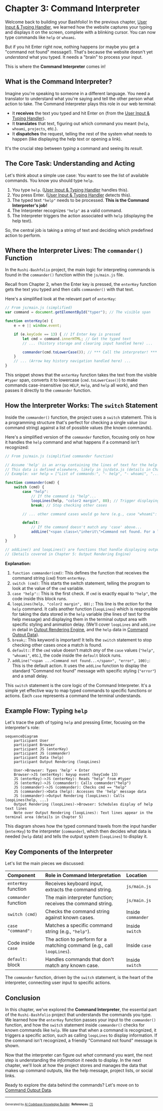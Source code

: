 # Chapter 3: Command Interpreter

Welcome back to building your Bashfolio! In the previous chapter, [User Input & Typing Handler](02_user_input___typing_handler_.md), we learned how the website captures your typing and displays it on the screen, complete with a blinking cursor. You can now type commands like `help` or `whoami`.

But if you hit Enter right now, nothing happens (or maybe you get a "command not found" message!). That's because the website doesn't yet *understand* what you typed. It needs a "brain" to process your input.

This is where the **Command Interpreter** comes in!

## What is the Command Interpreter?

Imagine you're speaking to someone in a different language. You need a translator to understand what you're saying and tell the other person what action to take. The Command Interpreter plays this role in our web terminal:

*   It **receives** the text you typed and hit Enter on (from the [User Input & Typing Handler](02_user_input___typing_handler_.md)).
*   It **translates** that text, figuring out which command you meant (`help`, `whoami`, `projects`, etc.).
*   It **dispatches** the request, telling the rest of the system what needs to happen (like displaying the help text or opening a link).

It's the crucial step between *typing* a command and seeing its *result*.

## The Core Task: Understanding and Acting

Let's think about a simple use case: You want to see the list of available commands. You know you should type `help`.

1.  You type `help`. ([User Input & Typing Handler](02_user_input___typing_handler_.md) handles this).
2.  You press Enter. ([User Input & Typing Handler](02_user_input___typing_handler_.md) detects this).
3.  The typed text `"help"` needs to be processed. **This is the Command Interpreter's job!**
4.  The Interpreter recognizes `"help"` as a valid command.
5.  The Interpreter triggers the action associated with `help` (displaying the help text).

So, the central job is taking a string of text and deciding which predefined action to perform.

## Where the Interpreter Lives: The `commander()` Function

In the `Rushi-Bashfolio` project, the main logic for interpreting commands is found in the `commander()` function within the `js/main.js` file.

Recall from Chapter 2, when the Enter key is pressed, the `enterKey` function gets the text you typed and then calls `commander()` with that text.

Here's a simplified look at the relevant part of `enterKey`:

```javascript
// From js/main.js (simplified)
var command = document.getElementById("typer"); // The visible span

function enterKey(e) {
    e = e || window.event;

    if (e.keyCode == 13) { // If Enter key is pressed
        let cmd = command.innerHTML; // Get the typed text
        // ... (history storage and clearing input handled here) ...

        commander(cmd.toLowerCase()); // *** Call the interpreter! ***
    }
    // ... (Arrow key history navigation handled here) ...
}
```

This snippet shows that the `enterKey` function takes the text from the visible `#typer` span, converts it to lowercase (`cmd.toLowerCase()`) to make commands case-insensitive (so `HELP`, `Help`, and `help` all work), and then passes it directly to the `commander` function.

## How the Interpreter Works: The `switch` Statement

Inside the `commander()` function, the project uses a `switch` statement. This is a programming structure that's perfect for checking a single value (our command string) against a list of possible values (the known commands).

Here's a simplified version of the `commander` function, focusing only on how it handles the `help` command and what happens if a command isn't recognized:

```javascript
// From js/main.js (simplified commander function)

// Assume 'help' is an array containing the lines of text for the help message
// This data is defined elsewhere, likely in js/data.js (details in Chapter 4)
// Example: var help = ["List of commands:", "- help", "- whoami", "..."];

function commander(cmd) {
    switch (cmd) {
        case "help":
            // If the command is "help"...
            loopLines(help, "color2 margin", 80); // Trigger displaying the help text
            break; // Stop checking other cases

        // ... other command cases would go here (e.g., case "whoami": ...)

        default:
            // If the command doesn't match any 'case' above...
            addLine("<span class=\"inherit\">Command not found. For a list of commands, type <span class=\"command\">'help'</span>.</span>", "error", 100);
    }
}

// addLine() and loopLines() are functions that handle displaying output
// (Details covered in Chapter 5: Output Rendering Engine)
```

**Explanation:**

1.  `function commander(cmd)`: This defines the function that receives the command string (`cmd`) from `enterKey`.
2.  `switch (cmd)`: This starts the switch statement, telling the program to look at the value of the `cmd` variable.
3.  `case "help":`: This is the first check. If `cmd` is exactly equal to `"help"`, the code inside this block runs.
4.  `loopLines(help, "color2 margin", 80);`: This line is the *action* for the `help` command. It calls another function (`loopLines`) which is responsible for taking the data stored in the `help` variable (the lines of text for the help message) and displaying them in the terminal output area with specific styling and animation delay. (We'll cover `loopLines` and `addLine` in detail in [Output Rendering Engine](05_output_rendering_engine_.md), and the `help` data in [Command Output Data](04_command_output_data_.md)).
5.  `break;`: This keyword is important! It tells the `switch` statement to stop checking other cases once a match is found.
6.  `default:`: If the `cmd` value doesn't match *any* of the `case` values (`"help"`, `"whoami"`, etc.), the code inside the `default` block runs.
7.  `addLine("<span ...>Command not found...</span>", "error", 100);`: This is the default action. It uses the `addLine` function to display the standard "Command not found" message with specific styling (`"error"`) and a small delay.

This `switch` statement is the core logic of the Command Interpreter. It's a simple yet effective way to map typed commands to specific functions or actions. Each `case` represents a command the terminal understands.

## Example Flow: Typing `help`

Let's trace the path of typing `help` and pressing Enter, focusing on the interpreter's role:

```mermaid
sequenceDiagram
    participant User
    participant Browser
    participant JS (enterKey)
    participant JS (commander)
    participant Data (help)
    participant Output Rendering (loopLines)

    User->Browser: Types 'help' + Enter
    Browser->JS (enterKey): keyup event (keyCode 13)
    JS (enterKey)->JS (enterKey): Reads "help" from #typer
    JS (enterKey)->JS (commander): Calls commander("help")
    JS (commander)->JS (commander): Checks cmd == "help"
    JS (commander)->Data (help): Accesses the 'help' message data
    JS (commander)->Output Rendering (loopLines): Calls loopLines(help, ...)
    Output Rendering (loopLines)->Browser: Schedules display of help text lines
    Note over Output Rendering (loopLines): Text lines appear in the terminal area (details in Chapter 5)
```

This diagram shows how the typed command travels from the input handler (`enterKey`) to the interpreter (`commander`), which then decides what data is needed (`help` data) and tells the output system (`loopLines`) to display it.

## Key Components of the Interpreter

Let's list the main pieces we discussed:

| Component             | Role in Command Interpretation                                   | Location          |
| :-------------------- | :--------------------------------------------------------------- | :---------------- |
| `enterKey` function   | Receives keyboard input, extracts the command string.            | `js/main.js`      |
| `commander` function  | The main interpreter function; receives the command string.      | `js/main.js`      |
| `switch (cmd)`        | Checks the command string against known cases.                 | Inside `commander` |
| `case "command":`     | Matches a specific command string (e.g., `"help"`).            | Inside `switch`   |
| Code inside `case`    | The action to perform for a matching command (e.g., call `loopLines`). | Inside `case`     |
| `default:` block      | Handles commands that don't match any known case.                | Inside `switch`   |

The `commander` function, driven by the `switch` statement, is the heart of the interpreter, connecting user input to specific actions.

## Conclusion

In this chapter, we've explored the **Command Interpreter**, the essential part of the `Rushi-Bashfolio` project that understands the commands you type. We learned how the `enterKey` function passes your input to the `commander()` function, and how the `switch` statement inside `commander()` checks for known commands like `help`. We saw that when a command is recognized, it triggers a specific action, such as calling `loopLines` to display information. If the command isn't recognized, a friendly "Command not found" message is shown.

Now that the interpreter can figure out *what* command you want, the next step is understanding the *information* it needs to display. In the next chapter, we'll look at how the project stores and manages the data that makes up command outputs, like the help message, project lists, or social links.

Ready to explore the data behind the commands? Let's move on to [Command Output Data](04_command_output_data_.md).

---

<sub><sup>Generated by [AI Codebase Knowledge Builder](https://github.com/The-Pocket/Tutorial-Codebase-Knowledge).</sup></sub> <sub><sup>**References**: [[1]](https://github.com/rushhiii/Rushi-Bashfolio/blob/2c56b548f807a8675557eebace56ffa498e2040c/js/main.js)</sup></sub>
